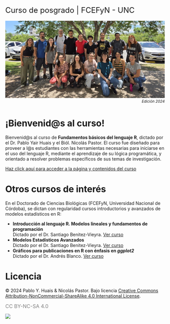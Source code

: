 <p align="center">

<font size=5>Curso de posgrado | FCEFyN - UNC</font>

<p align="center" style="margin: 0; padding: 0;">

<img src="pics/foto_2024.jpg" style="padding: 5px 0 5px 0; width: 66rem; max-width: 100%; height: auto; vertical-align: middle; border-style: none;"/>
<br>
<span style="display: block; text-align: right; margin: 0; padding: 0;"><i><sup>Edición
2024</sup></i></span>

</p>
</p>

# ¡Bienvenid@s al curso!

Bienvenid@s al curso de **Fundamentos básicos del lenguaje R**, dictado
por el Dr. Pablo Yair Huais y el Biól. Nicolás Pastor. El curso fue
diseñado para proveer a l@s estudiantes con las herramientas necesarias
para iniciarse en el uso del lenguaje R, mediante el aprendizaje de su
lógica programática, y orientado a resolver problemas específicos de sus
temas de investigación.

[Haz click aquí para acceder a la página y contenidos del
curso](https://curso-statscba.github.io/fundamentos_R/)

# Otros cursos de interés

En el Doctorado de Ciencias Biológicas (FCEFyN, Universidad Nacional de
Córdoba), se dictan con regularidad cursos introductorios y avanzados de
modelos estadísticos en R:

-   **Introducción al lenguaje R. Modelos lineales y fundamentos de
    programación** <br>Dictado por el Dr. Santiago Benitez-Vieyra.
    <a href="https://curso-statscba.github.io/curso-R/" target="_blank">Ver
    curso</a>
-   **Modelos Estadísticos Avanzados** <br>Dictado por el Dr. Santiago
    Benitez-Vieyra.
    <a href="https://curso-statscba.github.io/modelos_avanzados/"
    target="_blank">Ver curso</a>
-   **Gráficos para publicaciones en R con énfasis en *ggplot2***
    <br>Dictado por el Dr. Andrés Blanco.
    <a href="https://andresblanco-unc.github.io/curso_graficos_ggplot/"
    target="_blank">Ver curso</a>

# Licencia

© 2024 Pablo Y. Huais & Nicolás Pastor. Bajo licencia [Creative Commons
Attribution-NonCommercial-ShareAlike 4.0 International
License](http://creativecommons.org/licenses/by-nc-sa/4.0/).

<font size=3 color = "gray">CC BY-NC-SA 4.0</font>

<a href="http://creativecommons.org/licenses/by-nc-sa/4.0/" target="_blank">
<img src="https://licensebuttons.net/l/by-nc-sa/4.0/88x31.png"/></a>
